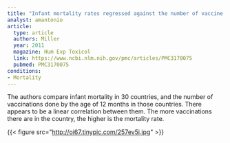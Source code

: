```yaml
---
title: "Infant mortality rates regressed against the number of vaccine doses routinely given: Is there a biochemical or synergistic toxicity?"
analyst: amantonio
article:
  type: article
  authors: Miller
  year: 2011
  magazine: Hum Exp Toxicol
  link: https://www.ncbi.nlm.nih.gov/pmc/articles/PMC3170075
  pubmed: PMC3170075
conditions:
- Mortality
---
```


The authors compare infant mortality in 30 countries, and the number of vaccinations done by the age of 12 months in those countries. There appears to be a linear correlation between them.
The more vaccinations there are in the country, the higher is the mortality rate.

{{< figure src="http://oi67.tinypic.com/257ev5i.jpg" >}}
